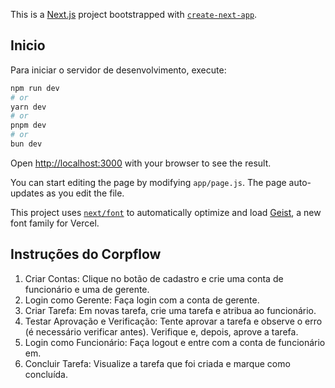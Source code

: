 This is a [Next.js](https://nextjs.org) project bootstrapped with [`create-next-app`](https://nextjs.org/docs/app/api-reference/cli/create-next-app).

## Inicio

Para iniciar o servidor de desenvolvimento, execute:

```bash
npm run dev
# or
yarn dev
# or
pnpm dev
# or
bun dev
```

Open [http://localhost:3000](http://localhost:3000) with your browser to see the result.

You can start editing the page by modifying `app/page.js`. The page auto-updates as you edit the file.

This project uses [`next/font`](https://nextjs.org/docs/app/building-your-application/optimizing/fonts) to automatically optimize and load [Geist](https://vercel.com/font), a new font family for Vercel.

##  Instruções do Corpflow
 1. Criar Contas:
    Clique no botão de cadastro e crie uma conta de funcionário e uma de gerente.
 2. Login como Gerente:
    Faça login com a conta de gerente.
 3. Criar Tarefa:
    Em novas tarefa, crie uma tarefa e atribua ao funcionário.
 4. Testar Aprovação e Verificação:
    Tente aprovar a tarefa e observe o erro (é necessário verificar antes).
    Verifique e, depois, aprove a tarefa.
 5. Login como Funcionário:
    Faça logout e entre com a conta de funcionário em.
 6. Concluir Tarefa:
    Visualize a tarefa que foi criada e marque como concluída.